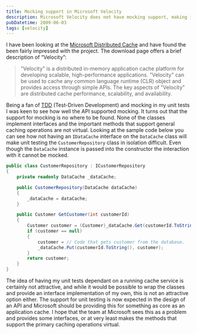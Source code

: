 ```yaml
---
title: Mocking support in Microsoft Velocity
description: Microsoft Velocity does not have mocking support, making it difficult for developers to unit test code that uses the application cache. Microsoft should provide interfaces or make methods virtual to improve the API's support for unit testing.
pubDatetime: 2009-06-03
tags: [velocity]
---
```


I have been looking at the [Microsoft Distributed Cache](http://www.microsoft.com/downloads/details.aspx?FamilyId=B24C3708-EEFF-4055-A867-19B5851E7CD2&displaylang=en) and have found the been fairly impressed with the project. The download page offers a brief description of “Velocity”:

> "Velocity" is a distributed in-memory application cache platform for developing scalable, high-performance applications. "Velocity" can be used to cache any common language runtime (CLR) object and provides access through simple APIs. The key aspects of "Velocity" are distributed cache performance, scalability, and availability.

Being a fan of [TDD](http://www.testdriven.com/) (Test-Driven Development) and mocking in my unit tests I was keen to see how well the API supported mocking. It turns out that the support for mocking is no where to be found. None of the classes implement interfaces and the important methods that support general caching operations are not virtual. Looking at the sample code below you can see how not having an `IDataCache` interface on the `DataCache` class will make unit testing the `CustomerRepository` class in isolation difficult. Even though the `DataCache` instance is passed into the constructor the interaction with it cannot be mocked.

```csharp
public class CustomerRepository : ICustomerRepository
{
    private readonly DataCache _dataCache;

    public CustomerRepository(DataCache dataCache)
    {
        _dataCache = dataCache;
    }

    public Customer GetCustomer(int customerId)
    {
        Customer customer = (Customer)_dataCache.Get(customerId.ToString());
        if (customer == null)
        {
            customer = // Code that gets customer from the database.
            _dataCache.Put(customerId.ToString(), customer);
        }
        return customer;
    }
}
```

The idea of having my unit tests dependant on a running cache service is certainly not attractive, and while it would be possible to wrap the classes and provide an interface implementation of my own, this is not an attractive option either. The support for unit testing is now expected in the design of an API and Microsoft should be providing this for something as core as an application cache. I hope that the team at Microsoft sees this as a problem and provides some interfaces, or at very least makes the methods that support the primary caching operations virtual.
